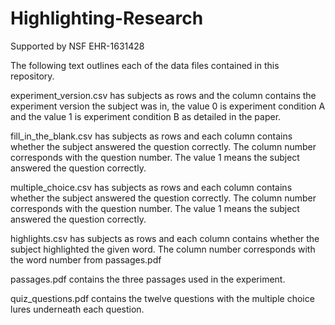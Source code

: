 # Highlighting-Research
Supported by NSF  EHR-1631428

The following text outlines each of the data files contained in this repository.

experiment_version.csv has subjects as rows and the column contains the experiment version the subject was in, the value 0 is experiment condition A and the value 1 is experiment condition B as detailed in the paper.

fill_in_the_blank.csv has subjects as rows and each column contains whether the subject answered the question correctly. The column number corresponds with the question number. The value 1 means the subject answered the question correctly.

multiple_choice.csv has subjects as rows and each column contains whether the subject answered the question correctly. The column number corresponds with the question number. The value 1 means the subject answered the question correctly.

highlights.csv has subjects as rows and each column contains whether the subject highlighted the given word. The column number corresponds with the word number from passages.pdf

passages.pdf contains the three passages used in the experiment.

quiz_questions.pdf contains the twelve questions with the multiple choice lures underneath each question.
